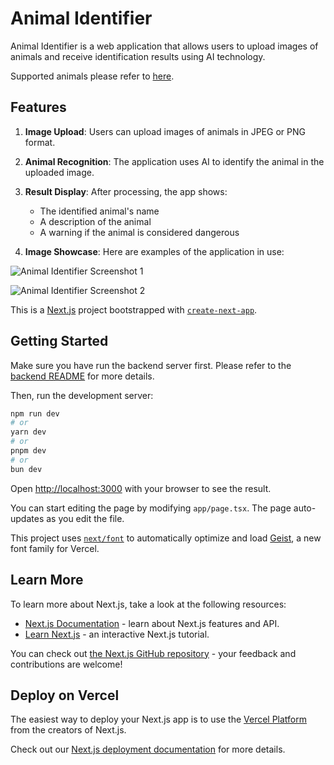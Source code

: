 # Animal Identifier

Animal Identifier is a web application that allows users to upload images of animals and receive identification results using AI technology.

Supported animals please refer to [here](https://github.com/chochinlu/animal-identifier-backend/blob/main/labels.py).

## Features

1. **Image Upload**: Users can upload images of animals in JPEG or PNG format.

2. **Animal Recognition**: The application uses AI to identify the animal in the uploaded image.

3. **Result Display**: After processing, the app shows:
   - The identified animal's name
   - A description of the animal
   - A warning if the animal is considered dangerous


4. **Image Showcase**: Here are examples of the application in use:

![Animal Identifier Screenshot 1](docs/screenshot1.png)

![Animal Identifier Screenshot 2](docs/screenshot2.png)



This is a [Next.js](https://nextjs.org) project bootstrapped with [`create-next-app`](https://nextjs.org/docs/app/api-reference/cli/create-next-app).


## Getting Started

Make sure you have run the backend server first. Please refer to the [backend README](https://github.com/chochinlu/animal-identifier-backend/blob/main/readme.md) for more details.

Then, run the development server:

```bash
npm run dev
# or
yarn dev
# or
pnpm dev
# or
bun dev
```

Open [http://localhost:3000](http://localhost:3000) with your browser to see the result.

You can start editing the page by modifying `app/page.tsx`. The page auto-updates as you edit the file.

This project uses [`next/font`](https://nextjs.org/docs/app/building-your-application/optimizing/fonts) to automatically optimize and load [Geist](https://vercel.com/font), a new font family for Vercel.

## Learn More

To learn more about Next.js, take a look at the following resources:

- [Next.js Documentation](https://nextjs.org/docs) - learn about Next.js features and API.
- [Learn Next.js](https://nextjs.org/learn) - an interactive Next.js tutorial.

You can check out [the Next.js GitHub repository](https://github.com/vercel/next.js) - your feedback and contributions are welcome!

## Deploy on Vercel

The easiest way to deploy your Next.js app is to use the [Vercel Platform](https://vercel.com/new?utm_medium=default-template&filter=next.js&utm_source=create-next-app&utm_campaign=create-next-app-readme) from the creators of Next.js.

Check out our [Next.js deployment documentation](https://nextjs.org/docs/app/building-your-application/deploying) for more details.
